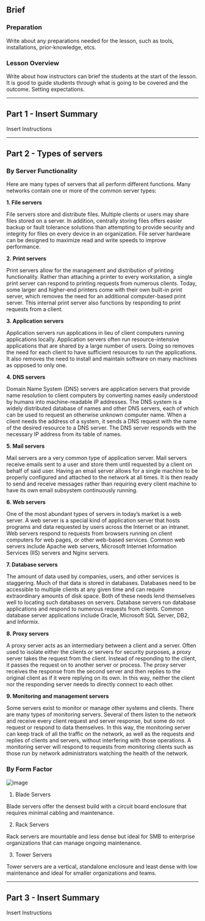 ## Brief

### Preparation

Write about any preparations needed for the lesson, such as tools, installations, prior-knowledge, etcs.

### Lesson Overview

Write about how instructors can brief the students at the start of the lesson. It is good to guide students through what is going to be covered and the outcome. Setting expectations.

---

## Part 1 - Insert Summary

Insert Instructions

---

## Part 2 - Types of servers


### By Server Functionality

Here are many types of servers that all perform different functions. Many networks contain one or more of the common server types:

**1. File servers**

File servers store and distribute files. Multiple clients or users may share files stored on a server. In addition, centrally storing files offers easier backup or fault tolerance solutions than attempting to provide security and integrity for files on every device in an organization. File server hardware can be designed to maximize read and write speeds to improve performance.

**2. Print servers**

Print servers allow for the management and distribution of printing functionality. Rather than attaching a printer to every workstation, a single print server can respond to printing requests from numerous clients. Today, some larger and higher-end printers come with their own built-in print server, which removes the need for an additional computer-based print server. This internal print server also functions by responding to print requests from a client.

**3. Application servers**

Application servers run applications in lieu of client computers running applications locally. Application servers often run resource-intensive applications that are shared by a large number of users. Doing so removes the need for each client to have sufficient resources to run the applications. It also removes the need to install and maintain software on many machines as opposed to only one.

**4. DNS servers**

Domain Name System (DNS) servers are application servers that provide name resolution to client computers by converting names easily understood by humans into machine-readable IP addresses. The DNS system is a widely distributed database of names and other DNS servers, each of which can be used to request an otherwise unknown computer name. When a client needs the address of a system, it sends a DNS request with the name of the desired resource to a DNS server. The DNS server responds with the necessary IP address from its table of names.

**5. Mail servers**

Mail servers are a very common type of application server. Mail servers receive emails sent to a user and store them until requested by a client on behalf of said user. Having an email server allows for a single machine to be properly configured and attached to the network at all times. It is then ready to send and receive messages rather than requiring every client machine to have its own email subsystem continuously running.

**6. Web servers**

One of the most abundant types of servers in today’s market is a web server. A web server is a special kind of application server that hosts programs and data requested by users across the Internet or an intranet. Web servers respond to requests from browsers running on client computers for web pages, or other web-based services. Common web servers include Apache web servers, Microsoft Internet Information Services (IIS) servers and Nginx servers.

**7. Database servers**

The amount of data used by companies, users, and other services is staggering. Much of that data is stored in databases. Databases need to be accessible to multiple clients at any given time and can require extraordinary amounts of disk space. Both of these needs lend themselves well to locating such databases on servers. Database servers run database applications and respond to numerous requests from clients. Common database server applications include Oracle, Microsoft SQL Server, DB2, and Informix.

**8. Proxy servers**

A proxy server acts as an intermediary between a client and a server. Often used to isolate either the clients or servers for security purposes, a proxy server takes the request from the client. Instead of responding to the client, it passes the request on to another server or process. The proxy server receives the response from the second server and then replies to the original client as if it were replying on its own. In this way, neither the client nor the responding server needs to directly connect to each other.

**9. Monitoring and management servers**

Some servers exist to monitor or manage other systems and clients. There are many types of monitoring servers. Several of them listen to the network and receive every client request and server response, but some do not request or respond to data themselves. In this way, the monitoring server can keep track of all the traffic on the network, as well as the requests and replies of clients and servers, without interfering with those operations. A monitoring server will respond to requests from monitoring clients such as those run by network administrators watching the health of the network.


### By Form Factor

![image](https://user-images.githubusercontent.com/106639884/183854053-24afc7d7-6d38-463d-89a4-9960a154b5ba.png)


1. Blade Servers

Blade servers offer the densest build with a circuit board enclosure that requires minimal cabling and maintenance.


2. Rack Servers

Rack servers are mountable and less dense but ideal for SMB to enterprise organizations that can manage ongoing maintenance.

3. Tower Servers

Tower servers are a vertical, standalone enclosure and least dense with low maintenance and ideal for smaller organizations and teams.

---

## Part 3 - Insert Summary

Insert Instructions
